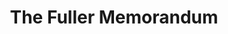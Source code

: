 ---
layout: book
title: "The Fuller Memorandum"
image_path: /images/books/the-fuller-memorandum.jpg
---